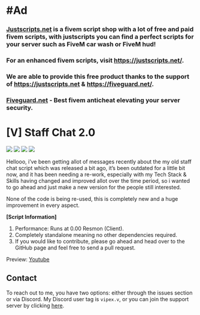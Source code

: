 # #Ad

### [Justscripts.net](https://justscripts.net/) is a fivem script shop with a lot of free and paid fivem scripts, with justscripts you can find a perfect scripts for your server such as FiveM car wash or FiveM hud!

### For an enhanced fivem scripts, visit https://justscripts.net/.

### We are able to provide this free product thanks to the support of https://justscripts.net & https://fiveguard.net/.

### [Fiveguard.net](https://fiveguard.net/)  - Best fivem anticheat elevating your server security.

# [V] Staff Chat 2.0 
![](https://img.shields.io/github/downloads/vipexv/v-staffchat-2.0/total?logo=github)
![](https://img.shields.io/github/downloads/vipexv/v-staffchat-2.0/latest/total?logo=github)
![](https://img.shields.io/github/contributors/vipexv/v-staffchat-2.0?logo=github)
![](https://img.shields.io/github/v/release/vipexv/v-staffchat-2.0?logo=github) 

Hellooo, i’ve been getting allot of messages recently about the my old staff chat script which was released a bit ago, it’s been outdated for a little bit now, and it has been needing a re-work, especially with my Tech Stack & Skills having changed and improved allot over the time period, so i wanted to go ahead and just make a new version for the people still interested.

None of the code is being re-used, this is completely new and a huge improvement in every aspect.

**[Script Information]**
1. Performance: Runs at 0.00 Resmon (Client).
2. Completely standalone meaning no other dependencies required.
3. If you would like to contribute, please go ahead and head over to the GitHub page and feel free to send a pull request.


Preview: [Youtube](https://youtu.be/wy9gUgNr8S0)

## Contact

To reach out to me, you have two options: either through the issues section or via Discord. My Discord user tag is `vipex.v`, or you can join the support server by clicking [here](https://discord.gg/QZgyyBkUkp).
